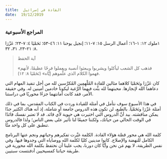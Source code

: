 ```yaml
---
title:  القادة في إسرائيل
date:  19/12/2019
---
```


### المراجع الأسبوعية
١ملوك ١٢: ١-١٦؛ أعمال الرسل ١٥: ٧-١١؛ إنجيل يوحنا ١١: ٤٦-٥٣؛ نَحَمْيَا ٤: ٧-٢٣؛ عَزْرَا ٨: ٢١-٢٣، ٣١، ٣٢.

> <p>آية الحفظ</p>
> «فذهب كل الشعب ليأكلوا ويشربوا ويبعثوا أنصبة ويعملوا فرحًا عظيمًا، لأنهم فهموا الكلام الذي علَّموهم إيَّاه» (نَحَمْيَا ٨: ١٢).

كان عَزْرَا ونَحَمْيَا كلاهما مثالين للقادة المُلْهِمِين المُكرَّسين لله من أجل تنفيذ المهام التي دعاهما الله لإنجازها. محبتهما لله بثَّت فيهما الرَّغبة ليكونا خادمين أمينين له. وفي حقيقة الأمر، فقد كانت أمانتهما جزءًا محوريًا في دراستنا.

في هذا الأسبوع سوف نتأمل في أمثلة للقيادة وردت في الكتاب المقدس، بما في ذلك أمثلة عَزْرَا ونَحَمْيَا. بالطبع، لن تكون هذه الدروس جامعة أو شاملة، إذ أنه هناك الكثير جدًا يمكن مناقشته. بيد أنَّ الدروس التي اختيرت هي حيوية لأي قائد. قد لا تعتبر نفسك قائدًا في الوقت الحالي من حياتك، ولكننا جميعًا لنا تأثير على بعض الناس؛ ولذا فالدروس تنطبق على كل واحد منّا.

كلمة الله هي محور قصَّة هؤلاء القادة. الكلمة غيَّرت تفكيرهم وحياتهم ونجم عنها البرنامج الكامل للنهضة والإصلاح. كانوا مدينين كليًا لكلمة الله ووصاياه التي وجدوها فيها. وفي نفس الطريقة، لا يهم مَن نحن وأيَّا كان دورنا، يجب علينا أن نحتفظ بكلمة الله محورية في طريقة حياتنا كمسيحيين أدفنتست سبتيين.